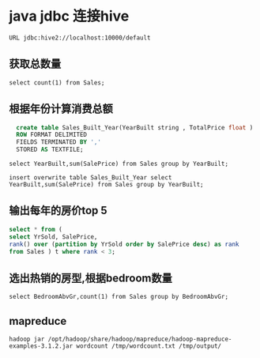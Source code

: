 # java jdbc 连接hive
    URL jdbc:hive2://localhost:10000/default
## 获取总数量
    select count(1) from Sales;

## 根据年份计算消费总额
```sql
  create table Sales_Built_Year(YearBuilt string , TotalPrice float )
  ROW FORMAT DELIMITED 
  FIELDS TERMINATED BY ','
  STORED AS TEXTFILE;
```
 
    select YearBuilt,sum(SalePrice) from Sales group by YearBuilt;

    insert overwrite table Sales_Built_Year select YearBuilt,sum(SalePrice) from Sales group by YearBuilt;

## 输出每年的房价top 5 
```sql
select * from (
select YrSold, SalePrice,
rank() over (partition by YrSold order by SalePrice desc) as rank 
from Sales ) t where rank < 3;
```

## 选出热销的房型,根据bedroom数量

    select BedroomAbvGr,count(1) from Sales group by BedroomAbvGr;

## mapreduce

    hadoop jar /opt/hadoop/share/hadoop/mapreduce/hadoop-mapreduce-examples-3.1.2.jar wordcount /tmp/wordcount.txt /tmp/output/
